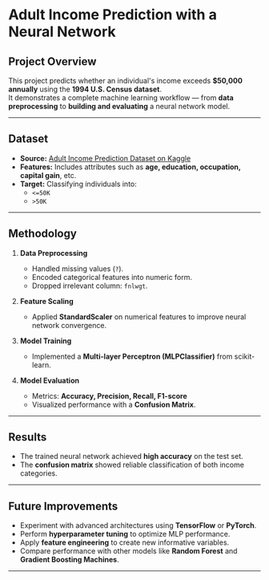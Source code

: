 # Adult Income Prediction with a Neural Network

## Project Overview
This project predicts whether an individual's income exceeds **$50,000 annually** using the **1994 U.S. Census dataset**.  
It demonstrates a complete machine learning workflow — from **data preprocessing** to **building and evaluating** a neural network model.

---

## Dataset
- **Source:** [Adult Income Prediction Dataset on Kaggle](https://www.kaggle.com/datasets/mosapabdelghany/adult-income-prediction-dataset/data)  
- **Features:** Includes attributes such as **age, education, occupation, capital gain**, etc.  
- **Target:** Classifying individuals into:
  - `<=50K`
  - `>50K`

---

## Methodology
1. **Data Preprocessing**  
   - Handled missing values (`?`).  
   - Encoded categorical features into numeric form.  
   - Dropped irrelevant column: `fnlwgt`.

2. **Feature Scaling**  
   - Applied **StandardScaler** on numerical features to improve neural network convergence.

3. **Model Training**  
   - Implemented a **Multi-layer Perceptron (MLPClassifier)** from scikit-learn.  

4. **Model Evaluation**  
   - Metrics: **Accuracy, Precision, Recall, F1-score**  
   - Visualized performance with a **Confusion Matrix**.

---

## Results
- The trained neural network achieved **high accuracy** on the test set.  
- The **confusion matrix** showed reliable classification of both income categories.  

---

## Future Improvements
- Experiment with advanced architectures using **TensorFlow** or **PyTorch**.  
- Perform **hyperparameter tuning** to optimize MLP performance.  
- Apply **feature engineering** to create new informative variables.  
- Compare performance with other models like **Random Forest** and **Gradient Boosting Machines**.  

---
